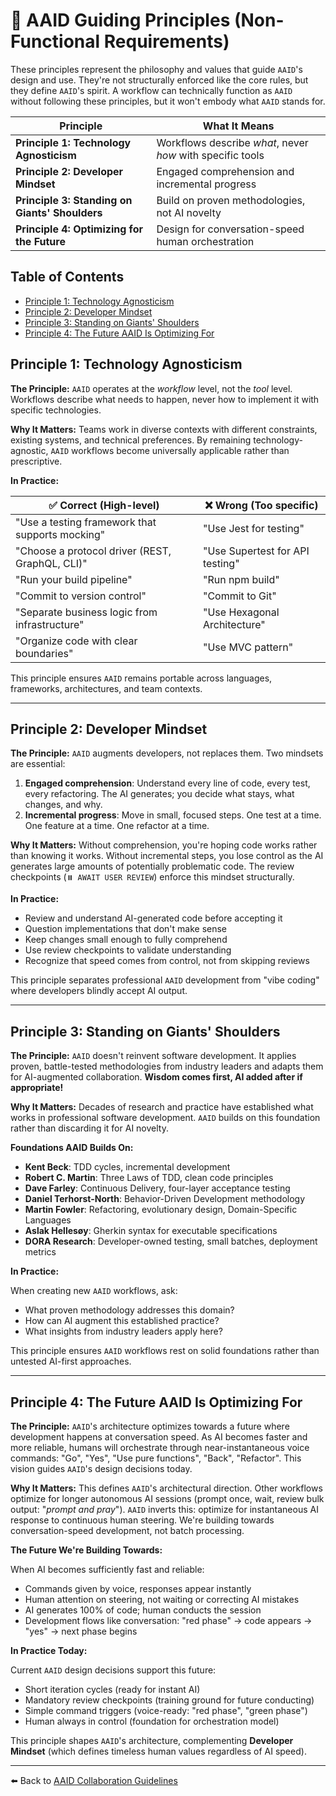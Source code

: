 # 🎯 AAID Guiding Principles (Non-Functional Requirements)

These principles represent the philosophy and values that guide `AAID`'s design and use. They're not structurally enforced like the core rules, but they define `AAID`'s spirit. A workflow can technically function as `AAID` without following these principles, but it won't embody what `AAID` stands for.

| Principle                                      | What It Means                                              |
| ---------------------------------------------- | ---------------------------------------------------------- |
| **Principle 1: Technology Agnosticism**        | Workflows describe _what_, never _how_ with specific tools |
| **Principle 2: Developer Mindset**             | Engaged comprehension and incremental progress             |
| **Principle 3: Standing on Giants' Shoulders** | Build on proven methodologies, not AI novelty              |
| **Principle 4: Optimizing for the Future**     | Design for conversation-speed human orchestration          |

## Table of Contents

- [Principle 1: Technology Agnosticism](#principle-1-technology-agnosticism)
- [Principle 2: Developer Mindset](#principle-2-developer-mindset)
- [Principle 3: Standing on Giants' Shoulders](#principle-3-standing-on-giants-shoulders)
- [Principle 4: The Future AAID Is Optimizing For](#principle-4-the-future-aaid-is-optimizing-for)

## Principle 1: Technology Agnosticism

**The Principle:** `AAID` operates at the _workflow_ level, not the _tool_ level. Workflows describe what needs to happen, never how to implement it with specific technologies.

**Why It Matters:** Teams work in diverse contexts with different constraints, existing systems, and technical preferences. By remaining technology-agnostic, `AAID` workflows become universally applicable rather than prescriptive.

**In Practice:**

| ✅ Correct (High-level)                         | ❌ Wrong (Too specific)         |
| ----------------------------------------------- | ------------------------------- |
| "Use a testing framework that supports mocking" | "Use Jest for testing"          |
| "Choose a protocol driver (REST, GraphQL, CLI)" | "Use Supertest for API testing" |
| "Run your build pipeline"                       | "Run npm build"                 |
| "Commit to version control"                     | "Commit to Git"                 |
| "Separate business logic from infrastructure"   | "Use Hexagonal Architecture"    |
| "Organize code with clear boundaries"           | "Use MVC pattern"               |

This principle ensures `AAID` remains portable across languages, frameworks, architectures, and team contexts.

---

## Principle 2: Developer Mindset

**The Principle:** `AAID` augments developers, not replaces them. Two mindsets are essential:

1. **Engaged comprehension**: Understand every line of code, every test, every refactoring. The AI generates; you decide what stays, what changes, and why.
2. **Incremental progress**: Move in small, focused steps. One test at a time. One feature at a time. One refactor at a time.

**Why It Matters:** Without comprehension, you're hoping code works rather than knowing it works. Without incremental steps, you lose control as the AI generates large amounts of potentially problematic code. The review checkpoints (`⏸️ AWAIT USER REVIEW`) enforce this mindset structurally.

**In Practice:**

- Review and understand AI-generated code before accepting it
- Question implementations that don't make sense
- Keep changes small enough to fully comprehend
- Use review checkpoints to validate understanding
- Recognize that speed comes from control, not from skipping reviews

This principle separates professional `AAID` development from "vibe coding" where developers blindly accept AI output.

---

## Principle 3: Standing on Giants' Shoulders

**The Principle:** `AAID` doesn't reinvent software development. It applies proven, battle-tested methodologies from industry leaders and adapts them for AI-augmented collaboration. **Wisdom comes first, AI added after if appropriate!**

**Why It Matters:** Decades of research and practice have established what works in professional software development. `AAID` builds on this foundation rather than discarding it for AI novelty.

**Foundations AAID Builds On:**

- **Kent Beck**: TDD cycles, incremental development
- **Robert C. Martin**: Three Laws of TDD, clean code principles
- **Dave Farley**: Continuous Delivery, four-layer acceptance testing
- **Daniel Terhorst-North**: Behavior-Driven Development methodology
- **Martin Fowler**: Refactoring, evolutionary design, Domain-Specific Languages
- **Aslak Hellesøy**: Gherkin syntax for executable specifications
- **DORA Research**: Developer-owned testing, small batches, deployment metrics

**In Practice:**

When creating new `AAID` workflows, ask:

- What proven methodology addresses this domain?
- How can AI augment this established practice?
- What insights from industry leaders apply here?

This principle ensures `AAID` workflows rest on solid foundations rather than untested AI-first approaches.

---

## Principle 4: The Future AAID Is Optimizing For

**The Principle:** `AAID`'s architecture optimizes towards a future where development happens at conversation speed. As AI becomes faster and more reliable, humans will orchestrate through near-instantaneous voice commands: "Go", "Yes", "Use pure functions", "Back", "Refactor". This vision guides `AAID`'s design decisions today.

**Why It Matters:** This defines `AAID`'s architectural direction. Other workflows optimize for longer autonomous AI sessions (prompt once, wait, review bulk output: "_prompt and pray_"). `AAID` inverts this: optimize for instantaneous AI response to continuous human steering. We're building towards conversation-speed development, not batch processing.

**The Future We're Building Towards:**

When AI becomes sufficiently fast and reliable:

- Commands given by voice, responses appear instantly
- Human attention on steering, not waiting or correcting AI mistakes
- AI generates 100% of code; human conducts the session
- Development flows like conversation: "red phase" → code appears → "yes" → next phase begins

**In Practice Today:**

Current `AAID` design decisions support this future:

- Short iteration cycles (ready for instant AI)
- Mandatory review checkpoints (training ground for future conducting)
- Simple command triggers (voice-ready: "red phase", "green phase")
- Human always in control (foundation for orchestration model)

This principle shapes `AAID`'s architecture, complementing **Developer Mindset** (which defines timeless human values regardless of AI speed).

---

⬅️ Back to [AAID Collaboration Guidelines](../aaid-collaboration.md)
